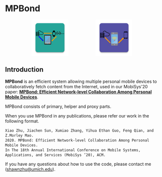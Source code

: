 # MPBond

<div align="center">
  <img src="Primary/src/main/res/mipmap-xxxhdpi/ic_launcher.png" width="120" height="120">
  &nbsp;&nbsp;&nbsp;&nbsp;&nbsp;&nbsp;&nbsp;&nbsp;&nbsp;&nbsp;&nbsp;&nbsp;&nbsp;&nbsp;&nbsp;&nbsp;&nbsp;&nbsp;&nbsp;&nbsp;&nbsp;
  <img src="Helper/src/main/res/mipmap-xxxhdpi/ic_launcher.png" width="120" height="120">
</div>

## Introduction
<b>MPBond</b> is an efficient system allowing multiple personal mobile devices to collaboratively fetch content from the Internet, used in our MobiSys'20 paper: [**MPBond: Efficient Network-level Collaboration Among Personal Mobile Devices**](https://xiaoshawnzhu.github.io/mobisys20-mpbond.pdf). 

MPBond consists of primary, helper and proxy parts.  

When you use MPBond in any publications, please refer our work in the following format.
```
Xiao Zhu, Jiachen Sun, Xumiao Zhang, Yihua Ethan Guo, Feng Qian, and Z.Morley Mao. 
2020. MPBond: Efficient Network-level Collaboration Among Personal Mobile Devices. 
In The 18th Annual International Conference on Mobile Systems, Applications, and Services (MobiSys ’20), ACM.
```

If you have any questions about how to use the code, please contact me (shawnzhu@umich.edu).